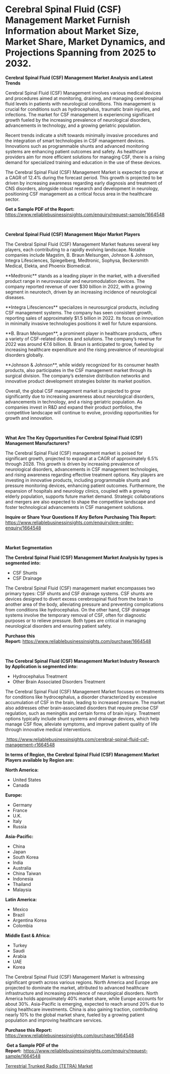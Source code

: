 <p><h1>Cerebral Spinal Fluid (CSF) Management Market Furnish Information about Market Size, Market Share, Market Dynamics, and Projections Spanning from 2025 to 2032.</h1></p><p><strong>Cerebral Spinal Fluid (CSF) Management Market Analysis and Latest Trends</strong></p>
<p><p>Cerebral Spinal Fluid (CSF) Management involves various medical devices and procedures aimed at monitoring, draining, and managing cerebrospinal fluid levels in patients with neurological conditions. This management is crucial for conditions such as hydrocephalus, traumatic brain injuries, and infections. The market for CSF management is experiencing significant growth fueled by the increasing prevalence of neurological disorders, advancements in technology, and a growing geriatric population.</p><p>Recent trends indicate a shift towards minimally invasive procedures and the integration of smart technologies in CSF management devices. Innovations such as programmable shunts and advanced monitoring systems are enhancing patient outcomes and safety. As healthcare providers aim for more efficient solutions for managing CSF, there is a rising demand for specialized training and education in the use of these devices.</p><p>The Cerebral Spinal Fluid (CSF) Management Market is expected to grow at a CAGR of 12.4% during the forecast period. This growth is projected to be driven by increasing awareness regarding early diagnosis and treatment of CNS disorders, alongside robust research and development in neurology, positioning CSF management as a critical focus area in the healthcare sector.</p></p>
<p><strong>Get a Sample PDF of the Report:&nbsp;</strong> <a href="https://www.reliablebusinessinsights.com/enquiry/request-sample/1664548?utm_campaign=3079&utm_medium=2&utm_source=Github&utm_content=ia&utm_term=23032025&utm_id=cerebral-spinal-fluid-csf-management">https://www.reliablebusinessinsights.com/enquiry/request-sample/1664548</a></p>
<p>&nbsp;</p>
<p><strong>Cerebral Spinal Fluid (CSF) Management Major Market Players</strong></p>
<p><p>The Cerebral Spinal Fluid (CSF) Management Market features several key players, each contributing to a rapidly evolving landscape. Notable companies include Magstim, B. Braun Melsungen, Johnson & Johnson, Integra Lifesciences, Spiegelberg, Medtronic, Sophysa, Beckersmith Medical, Elekta, and Phoenix Biomedical.</p><p>**Medtronic** stands as a leading player in the market, with a diversified product range in neurovascular and neuromodulation devices. The company reported revenue of over $30 billion in 2022, with a growing segment in neurotech, driven by an increasing incidence of neurological diseases.</p><p>**Integra Lifesciences** specializes in neurosurgical products, including CSF management systems. The company has seen consistent growth, reporting sales of approximately $1.5 billion in 2022. Its focus on innovation in minimally invasive technologies positions it well for future expansions.</p><p>**B. Braun Melsungen**, a prominent player in healthcare products, offers a variety of CSF-related devices and solutions. The company’s revenue for 2022 was around €7.6 billion. B. Braun is anticipated to grow, fueled by increasing healthcare expenditure and the rising prevalence of neurological disorders globally.</p><p>**Johnson & Johnson**, while widely recognized for its consumer health products, also participates in the CSF management market through its surgical division. The company’s extensive distribution networks and innovative product development strategies bolster its market position.</p><p>Overall, the global CSF management market is projected to grow significantly due to increasing awareness about neurological disorders, advancements in technology, and a rising geriatric population. As companies invest in R&D and expand their product portfolios, the competitive landscape will continue to evolve, providing opportunities for growth and innovation.</p></p>
<p>&nbsp;</p>
<p><strong>What Are The Key Opportunities For Cerebral Spinal Fluid (CSF) Management Manufacturers?</strong></p>
<p><p>The Cerebral Spinal Fluid (CSF) management market is poised for significant growth, projected to expand at a CAGR of approximately 6.5% through 2028. This growth is driven by increasing prevalence of neurological disorders, advancements in CSF management technologies, and rising awareness regarding effective treatment options. Key players are investing in innovative products, including programmable shunts and pressure monitoring devices, enhancing patient outcomes. Furthermore, the expansion of hospitals and neurology clinics, coupled with a growing elderly population, supports future market demand. Strategic collaborations and mergers are also expected to shape the competitive landscape and foster technological advancements in CSF management solutions.</p></p>
<p><strong>Inquire or Share Your Questions If Any Before Purchasing This Report:</strong> <a href="https://www.reliablebusinessinsights.com/enquiry/pre-order-enquiry/1664548?utm_campaign=3079&utm_medium=2&utm_source=Github&utm_content=ia&utm_term=23032025&utm_id=cerebral-spinal-fluid-csf-management">https://www.reliablebusinessinsights.com/enquiry/pre-order-enquiry/1664548</a></p>
<p>&nbsp;</p>
<p><strong>Market Segmentation</strong></p>
<p><strong>The Cerebral Spinal Fluid (CSF) Management Market Analysis by types is segmented into:</strong></p>
<p><ul><li>CSF Shunts</li><li>CSF Drainage</li></ul></p>
<p><p>The Cerebral Spinal Fluid (CSF) management market encompasses two primary types: CSF shunts and CSF drainage systems. CSF shunts are devices designed to divert excess cerebrospinal fluid from the brain to another area of the body, alleviating pressure and preventing complications from conditions like hydrocephalus. On the other hand, CSF drainage systems involve the temporary removal of CSF, often for diagnostic purposes or to relieve pressure. Both types are critical in managing neurological disorders and ensuring patient safety.</p></p>
<p><strong>Purchase this Report:&nbsp;</strong><a href="https://www.reliablebusinessinsights.com/purchase/1664548?utm_campaign=3079&utm_medium=2&utm_source=Github&utm_content=ia&utm_term=23032025&utm_id=cerebral-spinal-fluid-csf-management">https://www.reliablebusinessinsights.com/purchase/1664548</a></p>
<p>&nbsp;</p>
<p><strong>The Cerebral Spinal Fluid (CSF) Management Market Industry Research by Application is segmented into:</strong></p>
<p><ul><li>Hydrocephalus Treatment</li><li>Other Brain Associated Disorders Treatment</li></ul></p>
<p><p>The Cerebral Spinal Fluid (CSF) Management Market focuses on treatments for conditions like hydrocephalus, a disorder characterized by excessive accumulation of CSF in the brain, leading to increased pressure. The market also addresses other brain-associated disorders that require precise CSF regulation, such as meningitis and certain forms of brain injury. Treatment options typically include shunt systems and drainage devices, which help manage CSF flow, alleviate symptoms, and improve patient quality of life through innovative medical interventions.</p></p>
<p><a href="https://www.reliablebusinessinsights.com/cerebral-spinal-fluid-csf-management-r1664548?utm_campaign=3079&utm_medium=2&utm_source=Github&utm_content=ia&utm_term=23032025&utm_id=cerebral-spinal-fluid-csf-management">&nbsp;https://www.reliablebusinessinsights.com/cerebral-spinal-fluid-csf-management-r1664548</a></p>
<p><strong>In terms of Region, the Cerebral Spinal Fluid (CSF) Management Market Players available by Region are:</strong></p>
<p>
    <p> <strong> North America: </strong>
        <ul>
            <li>United States</li>
            <li>Canada</li>
        </ul>
        </p> 
    <p> <strong> Europe: </strong>
        <ul>
            <li>Germany</li>
            <li>France</li>
            <li>U.K.</li>
            <li>Italy</li>
            <li>Russia</li>
        </ul>
        </p> 
    <p> <strong> Asia-Pacific: </strong>
        <ul>
            <li>China</li>
            <li>Japan</li>
            <li>South Korea</li>
            <li>India</li>
            <li>Australia</li>
            <li>China Taiwan</li>
            <li>Indonesia</li>
            <li>Thailand</li>
            <li>Malaysia</li>
        </ul>
        </p> 
    <p> <strong> Latin America: </strong>
        <ul>
            <li>Mexico</li>
            <li>Brazil</li>
            <li>Argentina Korea</li>
            <li>Colombia</li>
        </ul>
        </p> 
    <p> <strong> Middle East & Africa: </strong>
        <ul>
            <li>Turkey</li>
            <li>Saudi</li>
            <li>Arabia</li>
            <li>UAE</li>
            <li>Korea</li>
        </ul>
    </p>
    </p>
<p><p>The Cerebral Spinal Fluid (CSF) Management Market is witnessing significant growth across various regions. North America and Europe are projected to dominate the market, attributed to advanced healthcare infrastructure and increasing prevalence of neurological disorders. North America holds approximately 40% market share, while Europe accounts for about 30%. Asia-Pacific is emerging, expected to reach around 20% due to rising healthcare investments. China is also gaining traction, contributing nearly 10% to the global market share, fueled by a growing patient population and improving healthcare services.</p></p>
<p><strong>Purchase this Report: </strong><a href="https://www.reliablebusinessinsights.com/purchase/1664548?utm_campaign=3079&utm_medium=2&utm_source=Github&utm_content=ia&utm_term=23032025&utm_id=cerebral-spinal-fluid-csf-management">https://www.reliablebusinessinsights.com/purchase/1664548</a></p>
<p>&nbsp;<strong>Get a Sample PDF of the Report:&nbsp;&nbsp;</strong><a href="https://www.reliablebusinessinsights.com/enquiry/request-sample/1664548?utm_campaign=3079&utm_medium=2&utm_source=Github&utm_content=ia&utm_term=23032025&utm_id=cerebral-spinal-fluid-csf-management">https://www.reliablebusinessinsights.com/enquiry/request-sample/1664548</a></p>
<p><strong></strong></p>
<p><p><a href="https://github.com/alasmyayock/Market-Research-Report-List-1/blob/main/terrestrial-trunked-radio-tetra-market.md?utm_campaign=3079&utm_medium=2&utm_source=Github&utm_content=ia&utm_term=23032025&utm_id=cerebral-spinal-fluid-csf-management">Terrestrial Trunked Radio (TETRA) Market</a></p></p>